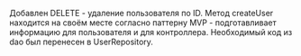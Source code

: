 Добавлен DELETE - удаление пользователя по ID.
 Метод createUser находится на своём месте согласно паттерну MVP - подготавливает информацию для пользователя и для контроллера.
 Необходимый код из dao был перенесен в UserRepository.
